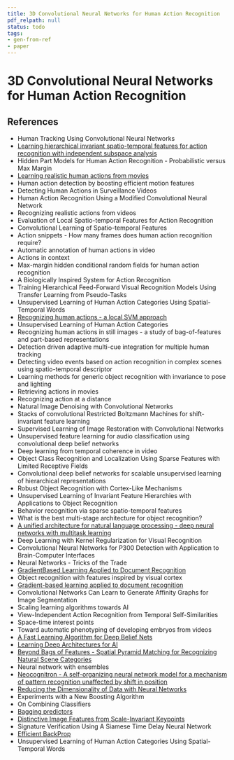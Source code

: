 ```yaml
---
title: 3D Convolutional Neural Networks for Human Action Recognition
pdf_relpath: null
status: todo
tags:
- gen-from-ref
- paper
---
```


# 3D Convolutional Neural Networks for Human Action Recognition

## References

- Human Tracking Using Convolutional Neural Networks
- [Learning hierarchical invariant spatio-temporal features for action recognition with independent subspace analysis](./learning-hierarchical-invariant-spatio-temporal-features-for-action-recognition-with-independent-subspace-analysis.md)
- Hidden Part Models for Human Action Recognition - Probabilistic versus Max Margin
- [Learning realistic human actions from movies](./learning-realistic-human-actions-from-movies.md)
- Human action detection by boosting efficient motion features
- Detecting Human Actions in Surveillance Videos
- Human Action Recognition Using a Modified Convolutional Neural Network
- Recognizing realistic actions from videos
- Evaluation of Local Spatio-temporal Features for Action Recognition
- Convolutional Learning of Spatio-temporal Features
- Action snippets - How many frames does human action recognition require?
- Automatic annotation of human actions in video
- Actions in context
- Max-margin hidden conditional random fields for human action recognition
- A Biologically Inspired System for Action Recognition
- Training Hierarchical Feed-Forward Visual Recognition Models Using Transfer Learning from Pseudo-Tasks
- Unsupervised Learning of Human Action Categories Using Spatial-Temporal Words
- [Recognizing human actions - a local SVM approach](./recognizing-human-actions-a-local-svm-approach.md)
- Unsupervised Learning of Human Action Categories
- Recognizing human actions in still images - a study of bag-of-features and part-based representations
- Detection driven adaptive multi-cue integration for multiple human tracking
- Detecting video events based on action recognition in complex scenes using spatio-temporal descriptor
- Learning methods for generic object recognition with invariance to pose and lighting
- Retrieving actions in movies
- Recognizing action at a distance
- Natural Image Denoising with Convolutional Networks
- Stacks of convolutional Restricted Boltzmann Machines for shift-invariant feature learning
- Supervised Learning of Image Restoration with Convolutional Networks
- Unsupervised feature learning for audio classification using convolutional deep belief networks
- Deep learning from temporal coherence in video
- Object Class Recognition and Localization Using Sparse Features with Limited Receptive Fields
- Convolutional deep belief networks for scalable unsupervised learning of hierarchical representations
- Robust Object Recognition with Cortex-Like Mechanisms
- Unsupervised Learning of Invariant Feature Hierarchies with Applications to Object Recognition
- Behavior recognition via sparse spatio-temporal features
- What is the best multi-stage architecture for object recognition?
- [A unified architecture for natural language processing - deep neural networks with multitask learning](./a-unified-architecture-for-natural-language-processing-deep-neural-networks-with-multitask-learning.md)
- Deep Learning with Kernel Regularization for Visual Recognition
- Convolutional Neural Networks for P300 Detection with Application to Brain-Computer Interfaces
- Neural Networks - Tricks of the Trade
- [GradientBased Learning Applied to Document Recognition](./gradientbased-learning-applied-to-document-recognition.md)
- Object recognition with features inspired by visual cortex
- [Gradient-based learning applied to document recognition](./gradient-based-learning-applied-to-document-recognition.md)
- Convolutional Networks Can Learn to Generate Affinity Graphs for Image Segmentation
- Scaling learning algorithms towards AI
- View-Independent Action Recognition from Temporal Self-Similarities
- Space-time interest points
- Toward automatic phenotyping of developing embryos from videos
- [A Fast Learning Algorithm for Deep Belief Nets](./a-fast-learning-algorithm-for-deep-belief-nets.md)
- [Learning Deep Architectures for AI](./learning-deep-architectures-for-ai.md)
- [Beyond Bags of Features - Spatial Pyramid Matching for Recognizing Natural Scene Categories](./beyond-bags-of-features-spatial-pyramid-matching-for-recognizing-natural-scene-categories.md)
- Neural network with ensembles
- [Neocognitron - A self-organizing neural network model for a mechanism of pattern recognition unaffected by shift in position](./neocognitron-a-self-organizing-neural-network-model-for-a-mechanism-of-pattern-recognition-unaffected-by-shift-in-position.md)
- [Reducing the Dimensionality of Data with Neural Networks](./reducing-the-dimensionality-of-data-with-neural-networks.md)
- Experiments with a New Boosting Algorithm
- On Combining Classifiers
- [Bagging predictors](./bagging-predictors.md)
- [Distinctive Image Features from Scale-Invariant Keypoints](./distinctive-image-features-from-scale-invariant-keypoints.md)
- Signature Verification Using A Siamese Time Delay Neural Network
- [Efficient BackProp](./efficient-backprop.md)
- Unsupervised Learning of Human Action Categories Using Spatial-Temporal Words

